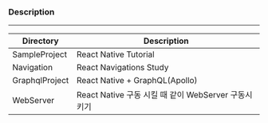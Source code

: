 ### Description
---
|Directory|Description|
|---|---|
|SampleProject|React Native Tutorial|
|Navigation|React Navigations Study|
|GraphqlProject|React Native + GraphQL(Apollo)|
|WebServer|React Native 구동 시킬 때 같이 WebServer 구동시키기|